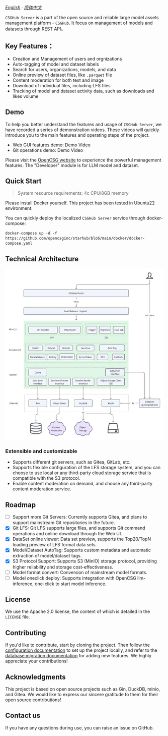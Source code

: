 *[English](README_en.md) ∙ [简体中文](README.md)*

`CSGHub Server` is a part of the open source and reliable large model assets management platform - `CSGHub`. It focus on management of models and datasets through REST API。

## Key Features：
- Creation and Management of users and orgnizations
- Auto-tagging of model and dataset labels
- Search for users, organizations, models, and data
- Online preview of dataset files, like `.parquet` file
- Content moderation for both text and image 
- Download of individual files, including LFS files
- Tracking of model and dataset activity data, such as downloads and likes volume

## Demo
To help you better understand the features and usage of `CSGHub Server`, we have recorded a series of demonstration videos. These videos will quickly introduce you to the main features and operating steps of the project.

- Web GUI features demo: Demo Video
- Git operations demo: Demo Video

Please visit the [OpenCSG website](https://portal.opencsg.com/) to experience the powerful management features. The "Developer" module is for LLM model and dataset.

## Quick Start
> System resource requirements: 4c CPU/8GB memory

Please install Docker yourself. This project has been tested in Ubuntu22 environment.

You can quickly deploy the localized `CSGHub Server` service through docker-compose:
```
docker-compose up -d -f https://github.com/opencsginc/starhub/blob/main/docker/docker-compose.yaml
```

## Technical Architecture
<div align=center>
  <img src="docs/csghub_server-arch.png" alt="csghub-server architecture" width="800px">
</div>

### Extensible and customizable

- Supports different git servers, such as Gitea, GitLab, etc.
- Supports flexible configuration of the LFS storage system, and you can choose to use local or any third-party cloud storage service that is compatible with the S3 protocol.
- Enable content moderation on demand, and choose any third-party content moderation service.

## Roadmap
- [ ] Support more Git Servers: Currently supports Gitea, and plans to support mainstream Git repositories in the future.
- [x] Git LFS: Git LFS supports large files, and supports Git command operations and online download through the Web UI. 
- [x] DataSet online viewer: Data set preview, supports the Top20/TopN loading preview of LFS format data sets. 
- [x] Model/Dataset AutoTag: Supports custom metadata and automatic extraction of model/dataset tags. 
- [x] S3 Protocol Support: Supports S3 (MinIO) storage protocol, providing higher reliability and storage cost-effectiveness.
- [ ] Model format convert: Conversion of mainstream model formats.
- [ ] Model oneclick deploy: Supports integration with OpenCSG llm-inference, one-click to start model inference.

## License
We use the Apache 2.0 license, the content of which is detailed in the `LICENSE` file.

## Contributing
If you'd like to contribute, start by cloning the project. Then follow the [configuration documentation](docs/en/config.md) to set up the project locally, and refer to the [database migration documentation](docs/en/migration.md) for adding new features. We highly appreciate your contributions!

## Acknowledgments
This project is based on open source projects such as Gin, DuckDB, minio, and Gitea. We would like to express our sincere gratitude to them for their open source contributions!

## Contact us
If you have any questions during use, you can raise an issue on GitHub.
